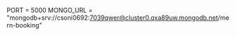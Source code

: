 PORT = 5000
MONGO_URL = "mongodb+srv://csoni0692:7039qwer@cluster0.qxa89uw.mongodb.net/mern-booking"